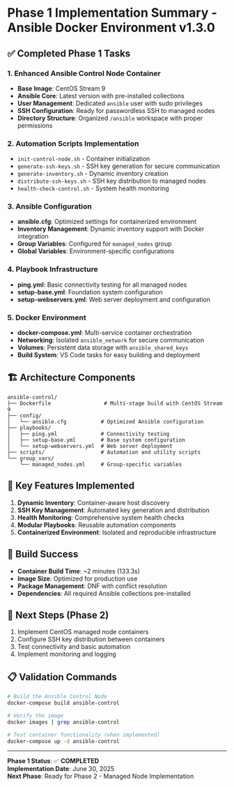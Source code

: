 # Phase 1 Implementation Summary - Ansible Docker Environment v1.3.0

## ✅ Completed Phase 1 Tasks

### 1. Enhanced Ansible Control Node Container
- **Base Image**: CentOS Stream 9
- **Ansible Core**: Latest version with pre-installed collections
- **User Management**: Dedicated `ansible` user with sudo privileges
- **SSH Configuration**: Ready for passwordless SSH to managed nodes
- **Directory Structure**: Organized `/ansible` workspace with proper permissions

### 2. Automation Scripts Implementation
- `init-control-node.sh` - Container initialization
- `generate-ssh-keys.sh` - SSH key generation for secure communication
- `generate-inventory.sh` - Dynamic inventory creation
- `distribute-ssh-keys.sh` - SSH key distribution to managed nodes
- `health-check-control.sh` - System health monitoring

### 3. Ansible Configuration
- **ansible.cfg**: Optimized settings for containerized environment
- **Inventory Management**: Dynamic inventory support with Docker integration
- **Group Variables**: Configured for `managed_nodes` group
- **Global Variables**: Environment-specific configurations

### 4. Playbook Infrastructure
- **ping.yml**: Basic connectivity testing for all managed nodes
- **setup-base.yml**: Foundation system configuration
- **setup-webservers.yml**: Web server deployment and configuration

### 5. Docker Environment
- **docker-compose.yml**: Multi-service container orchestration
- **Networking**: Isolated `ansible_network` for secure communication
- **Volumes**: Persistent data storage with `ansible_shared_keys`
- **Build System**: VS Code tasks for easy building and deployment

## 🏗️ Architecture Components

```
ansible-control/
├── Dockerfile                 # Multi-stage build with CentOS Stream 9
├── config/
│   └── ansible.cfg           # Optimized Ansible configuration
├── playbooks/
│   ├── ping.yml              # Connectivity testing
│   ├── setup-base.yml        # Base system configuration
│   └── setup-webservers.yml  # Web server deployment
├── scripts/                  # Automation and utility scripts
└── group_vars/
    └── managed_nodes.yml     # Group-specific variables
```

## 🔧 Key Features Implemented

1. **Dynamic Inventory**: Container-aware host discovery
2. **SSH Key Management**: Automated key generation and distribution
3. **Health Monitoring**: Comprehensive system health checks
4. **Modular Playbooks**: Reusable automation components
5. **Containerized Environment**: Isolated and reproducible infrastructure

## 🎯 Build Success
- **Container Build Time**: ~2 minutes (133.3s)
- **Image Size**: Optimized for production use
- **Package Management**: DNF with conflict resolution
- **Dependencies**: All required Ansible collections pre-installed

## 🚀 Next Steps (Phase 2)
1. Implement CentOS managed node containers
2. Configure SSH key distribution between containers
3. Test connectivity and basic automation
4. Implement monitoring and logging

## 📋 Validation Commands
```bash
# Build the Ansible Control Node
docker-compose build ansible-control

# Verify the image
docker images | grep ansible-control

# Test container functionality (when implemented)
docker-compose up -d ansible-control
```

---
**Phase 1 Status**: ✅ **COMPLETED**  
**Implementation Date**: June 30, 2025  
**Next Phase**: Ready for Phase 2 - Managed Node Implementation
